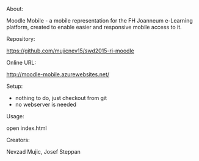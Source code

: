 About:

Moodle Mobile - a mobile representation for the FH Joanneum e-Learning platform,
created to enable easier and responsive mobile access to it.

Repository:

https://github.com/mujicnev15/swd2015-ri-moodle

Online URL:

http://moodle-mobile.azurewebsites.net/

Setup:

- nothing to do, just checkout from git
- no webserver is needed

Usage:

open index.html

Creators:

Nevzad Mujic, Josef Steppan